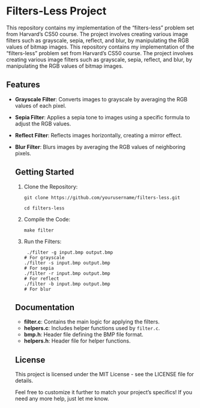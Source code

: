 # Filters-Less Project
This repository contains my implementation of the “filters-less” problem set from Harvard’s CS50 course. The project involves creating various image filters such as grayscale, sepia, reflect, and blur, by manipulating the RGB values of bitmap images.
This repository contains my implementation of the “filters-less” problem set from Harvard’s CS50 course. The project involves creating various image filters such as grayscale, sepia, reflect, and blur, by manipulating the RGB values of bitmap images.

## Features
- **Grayscale Filter**: Converts images to grayscale by averaging the RGB values of each pixel.
- **Sepia Filter**: Applies a sepia tone to images using a specific formula to adjust the RGB values.
- **Reflect Filter**: Reflects images horizontally, creating a mirror effect.
- **Blur Filter**: Blurs images by averaging the RGB values of neighboring pixels.

  ## Getting Started
  1. Clone the Repository:
     ```
     git clone https://github.com/yourusername/filters-less.git
     ```
     ```
     cd filters-less
     ```

  2. Compile the Code:
     ```
     make filter
     ```

  4. Run the Filters:
     ```
      ./filter -g input.bmp output.bmp
     # For grayscale
     ./filter -s input.bmp output.bmp
     # For sepia
     ./filter -r input.bmp output.bmp
     # For reflect
     ./filter -b input.bmp output.bmp
     # For blur
     ```
  ## Documentation
  - **filter.c**: Contains the main logic for applying the filters.
  - **helpers.c**: Includes helper functions used by `filter.c`.
  - **bmp.h**: Header file defining the BMP file format.
  - **helpers.h**: Header file for helper functions.

  ## License
  This project is licensed under the MIT License - see the LICENSE file for details.

  Feel free to customize it further to match your project’s specifics! If you need any more help, just let me know.

